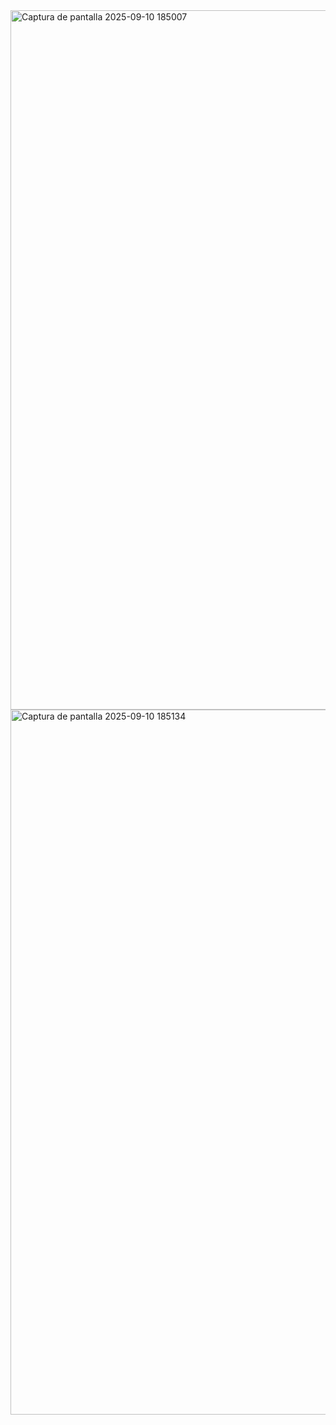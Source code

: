 <img width="2038" height="1119" alt="Captura de pantalla 2025-09-10 185007" src="https://github.com/user-attachments/assets/5c406f5b-9e65-41b7-a6fe-55ef215da87e" />
<img width="2010" height="1128" alt="Captura de pantalla 2025-09-10 185134" src="https://github.com/user-attachments/assets/01e24449-9f8c-4b17-9137-b099f7554ce5" />
